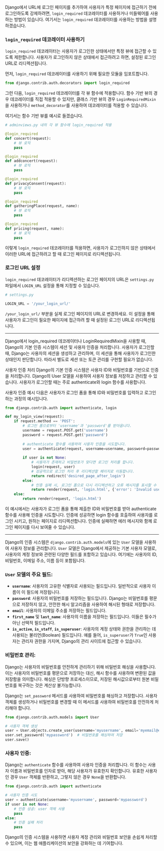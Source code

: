 Django에서 URL에 로그인 페이지를 추가하여 사용자가 특정 페이지에 접근하기 전에 로그인하도록 강제하려면, `login_required` 데코레이터를 사용하거나 미들웨어를 사용하는 방법이 있습니다. 여기서는 `login_required` 데코레이터를 사용하는 방법을 설명하겠습니다.

### `login_required` 데코레이터 사용하기

`login_required` 데코레이터는 사용자가 로그인한 상태에서만 특정 뷰에 접근할 수 있도록 제한합니다. 사용자가 로그인하지 않은 상태에서 접근하려고 하면, 설정된 로그인 URL로 리디렉션됩니다.

먼저, `login_required` 데코레이터를 사용하기 위해 필요한 모듈을 임포트합니다.

```python
from django.contrib.auth.decorators import login_required
```

그런 다음, `login_required` 데코레이터를 각 뷰 함수에 적용합니다. 함수 기반 뷰의 경우 데코레이터를 직접 적용할 수 있지만, 클래스 기반 뷰의 경우 `LoginRequiredMixin`을 사용하거나 `method_decorator`를 사용하여 데코레이터를 적용할 수 있습니다.

여기서는 함수 기반 뷰를 예시로 들겠습니다.

```python
# adminviews.py 내의 각 뷰 함수에 login_required 적용

@login_required
def concert(request):
    # 뷰 로직
    pass

@login_required
def addconcert(request):
    # 뷰 로직
    pass

@login_required
def privacyConsent(request):
    # 뷰 로직
    pass

@login_required
def gatheringPlace(request, name):
    # 뷰 로직
    pass

@login_required
def pricing(request, name):
    # 뷰 로직
    pass
```

이렇게 `login_required` 데코레이터를 적용하면, 사용자가 로그인하지 않은 상태에서 이러한 URL에 접근하려고 할 때 로그인 페이지로 리디렉션됩니다.

### 로그인 URL 설정

`login_required` 데코레이터가 리디렉션하는 로그인 페이지의 URL은 `settings.py` 파일에서 `LOGIN_URL` 설정을 통해 지정할 수 있습니다.

```python
# settings.py

LOGIN_URL = '/your_login_url/'
```

`/your_login_url/` 부분을 실제 로그인 페이지의 URL로 변경하세요. 이 설정을 통해 사용자가 로그인이 필요한 페이지에 접근하려 할 때 설정된 로그인 URL로 리디렉션됩니다.

---

Django에서 login_required 데코레이터나 LoginRequiredMixin을 사용할 때, Django의 기본 인증 시스템이 세션 및 사용자 인증을 처리합니다. 사용자가 로그인할 때, Django는 사용자의 세션을 생성하고 관리하며, 이 세션을 통해 사용자가 로그인한 상태인지 판단합니다. 따라서 별도로 세션 또는 토큰 관리를 구현할 필요가 없습니다.

사용자 인증 처리
Django의 기본 인증 시스템은 사용자 ID와 비밀번호를 기반으로 인증을 처리합니다. Django의 User 모델을 사용하여 사용자 정보를 저장하고 관리할 수 있습니다. 사용자가 로그인할 때는 주로 authenticate와 login 함수를 사용합니다.

사용자 인증 예시
다음은 사용자가 로그인 폼을 통해 ID와 비밀번호를 입력하고 로그인하는 과정의 예시입니다.

```python
from django.contrib.auth import authenticate, login

def my_login_view(request):
    if request.method == 'POST':
        # 로그인 폼으로부터 'username'과 'password'를 받아옵니다.
        username = request.POST.get('username')
        password = request.POST.get('password')
        
        # authenticate 함수를 사용하여 사용자 인증을 시도합니다.
        user = authenticate(request, username=username, password=password)
        
        if user is not None:
            # 사용자가 존재하고 비밀번호가 맞다면 로그인 처리를 합니다.
            login(request, user)
            # 성공적으로 로그인 처리 후 리디렉션할 페이지로 이동합니다.
            return redirect('desired_page_after_login')
        else:
            # 인증 실패 시, 로그인 폼으로 다시 리디렉션하고 오류 메시지를 표시할 수 있습니다.
            return render(request, 'login.html', {'error': 'Invalid username or password'})
    else:
        return render(request, 'login.html')
```
이 예시에서는 사용자가 로그인 폼을 통해 제출한 ID와 비밀번호를 받아 authenticate 함수를 사용해 인증을 시도합니다. 인증에 성공하면 login 함수를 호출하여 사용자를 로그인 시키고, 원하는 페이지로 리디렉션합니다. 인증에 실패하면 에러 메시지와 함께 로그인 페이지를 다시 보여줄 수 있습니다.

---

Django의 인증 시스템은 `django.contrib.auth.models`에 있는 `User` 모델을 사용하여 사용자 정보를 관리합니다. `User` 모델은 Django에서 제공하는 기본 사용자 모델로, 사용자의 계정 정보와 관련된 다양한 필드를 포함하고 있습니다. 여기에는 사용자의 ID, 비밀번호, 이메일 주소, 이름 등이 포함됩니다.

### `User` 모델의 주요 필드:

- **`username`**: 사용자의 고유한 식별자로 사용되는 필드입니다. 일반적으로 사용자 이름이 이 필드에 저장됩니다.
- **`password`**: 사용자의 비밀번호를 저장하는 필드입니다. Django는 비밀번호를 평문으로 저장하지 않고, 안전한 해시 알고리즘을 사용하여 해시된 형태로 저장합니다.
- **`email`**: 사용자의 이메일 주소를 저장하는 필드입니다.
- **`first_name`** 및 **`last_name`**: 사용자의 이름을 저장하는 필드입니다. 이들은 필수가 아닌 선택적 필드입니다.
- **`is_active`**, **`is_staff`**, **`is_superuser`**: 사용자의 계정 상태와 권한을 관리하는 데 사용되는 불리언(Boolean) 필드입니다. 예를 들어, `is_superuser`가 `True`인 사용자는 관리자 권한을 가지며, Django의 관리 사이트에 접근할 수 있습니다.

### 비밀번호 관리:

Django는 사용자의 비밀번호를 안전하게 관리하기 위해 비밀번호 해싱을 사용합니다. 이는 사용자의 비밀번호를 평문으로 저장하는 대신, 해시 함수를 사용하여 변환된 값을 저장함을 의미합니다. 해싱은 단방향 프로세스이므로, 저장된 해시값으로부터 원본 비밀번호를 복구하는 것은 계산상 불가능합니다.

Django는 `set_password` 메서드를 사용하여 비밀번호를 해싱하고 저장합니다. 사용자 객체를 생성하거나 비밀번호를 변경할 때 이 메서드를 사용하여 비밀번호를 안전하게 처리해야 합니다.

```python
from django.contrib.auth.models import User

# 사용자 객체 생성
user = User.objects.create_user(username='myusername', email='myemail@example.com')
user.set_password('mypassword')  # 비밀번호를 해싱하여 저장
user.save()
```

### 사용자 인증:

Django는 `authenticate` 함수를 사용하여 사용자 인증을 처리합니다. 이 함수는 사용자 이름과 비밀번호를 인자로 받아, 해당 사용자가 유효한지 확인합니다. 유효한 사용자인 경우 `User` 객체를 반환하고, 그렇지 않은 경우 `None`을 반환합니다.

```python
from django.contrib.auth import authenticate

# 사용자 인증 시도
user = authenticate(username='myusername', password='mypassword')
if user is not None:
    # 인증 성공: user 객체 사용
    pass
else:
    # 인증 실패 처리
    pass
```

Django의 인증 시스템을 사용하면 사용자 계정 관리와 비밀번호 보안을 손쉽게 처리할 수 있으며, 이는 웹 애플리케이션의 보안을 강화하는 데 기여합니다.